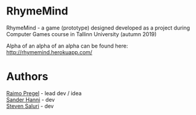 # RhymeMind
RhymeMind - a game (prototype) designed developed as a project during Computer Games course in Tallinn University (autumn 2019)

Alpha of an alpha of an alpha can be found here: http://rhymemind.herokuapp.com/

# Authors
[Raimo Pregel](https://github.com/raimopew) - lead dev / idea  
[Sander Hanni](https://github.com/Sanderzhanni) - dev  
[Steven Saluri](https://github.com/stevsal) - dev  
